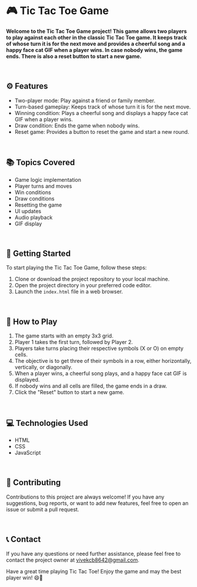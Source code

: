 # 🎮 Tic Tac Toe Game

**Welcome to the Tic Tac Toe Game project! This game allows two players to play against each other in the classic Tic Tac Toe game. It keeps track of whose turn it is for the next move and provides a cheerful song and a happy face cat GIF when a player wins. In case nobody wins, the game ends. There is also a reset button to start a new game.**

<br>

## ⚙️ Features

- Two-player mode: Play against a friend or family member.
- Turn-based gameplay: Keeps track of whose turn it is for the next move.
- Winning condition: Plays a cheerful song and displays a happy face cat GIF when a player wins.
- Draw condition: Ends the game when nobody wins.
- Reset game: Provides a button to reset the game and start a new round.

<br>

## 📚 Topics Covered

- Game logic implementation
- Player turns and moves
- Win conditions
- Draw conditions
- Resetting the game
- UI updates
- Audio playback
- GIF display

<br>

## 🚀 Getting Started

To start playing the Tic Tac Toe Game, follow these steps:

1. Clone or download the project repository to your local machine.
2. Open the project directory in your preferred code editor.
3. Launch the `index.html` file in a web browser.

<br>

## 🎯 How to Play

1. The game starts with an empty 3x3 grid.
2. Player 1 takes the first turn, followed by Player 2.
3. Players take turns placing their respective symbols (X or O) on empty cells.
4. The objective is to get three of their symbols in a row, either horizontally, vertically, or diagonally.
5. When a player wins, a cheerful song plays, and a happy face cat GIF is displayed.
6. If nobody wins and all cells are filled, the game ends in a draw.
7. Click the "Reset" button to start a new game.

<br>

## 💻 Technologies Used

- HTML
- CSS
- JavaScript

<br>

## 🤝 Contributing

Contributions to this project are always welcome! If you have any suggestions, bug reports, or want to add new features, feel free to open an issue or submit a pull request.

<br>

## 📞 Contact

If you have any questions or need further assistance, please feel free to contact the project owner at vivekcb8642@gmail.com.

Have a great time playing Tic Tac Toe! Enjoy the game and may the best player win! 😄🎉

